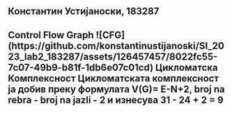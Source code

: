 <h2>Константин Устијаноски, 183287</h>
<h2>Control Flow Graph</h>
![CFG](https://github.com/konstantinustijanoski/SI_2023_lab2_183287/assets/126457457/8022fc55-7c07-49b9-b81f-1db6e07c01cd)
Цикломатска Комплексност
Цикломатската комплексност ја добив преку формулата V(G)= E-N+2, broj na rebra - broj na jazli - 2 и изнесува 31 - 24 + 2 = 9
